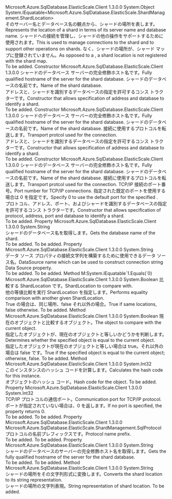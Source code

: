 <Type Name="ShardLocation" FullName="Microsoft.Azure.SqlDatabase.ElasticScale.ShardManagement.ShardLocation">
  <TypeSignature Language="C#" Value="public sealed class ShardLocation : IEquatable&lt;Microsoft.Azure.SqlDatabase.ElasticScale.ShardManagement.ShardLocation&gt;" />
  <TypeSignature Language="ILAsm" Value=".class public auto ansi serializable sealed beforefieldinit ShardLocation extends System.Object implements class System.IEquatable`1&lt;class Microsoft.Azure.SqlDatabase.ElasticScale.ShardManagement.ShardLocation&gt;" />
  <TypeSignature Language="DocId" Value="T:Microsoft.Azure.SqlDatabase.ElasticScale.ShardManagement.ShardLocation" />
  <TypeSignature Language="VB.NET" Value="Public NotInheritable Class ShardLocation&#xA;Implements IEquatable(Of ShardLocation)" />
  <TypeSignature Language="F#" Value="type ShardLocation = class&#xA;    interface IEquatable&lt;ShardLocation&gt;" />
  <AssemblyInfo>
    <AssemblyName>Microsoft.Azure.SqlDatabase.ElasticScale.Client</AssemblyName>
    <AssemblyVersion>1.3.0.0</AssemblyVersion>
  </AssemblyInfo>
  <Base>
    <BaseTypeName>System.Object</BaseTypeName>
  </Base>
  <Interfaces>
    <Interface>
      <InterfaceName>System.IEquatable&lt;Microsoft.Azure.SqlDatabase.ElasticScale.ShardManagement.ShardLocation&gt;</InterfaceName>
    </Interface>
  </Interfaces>
  <Docs>
    <summary>
            <span data-ttu-id="83bdd-101">そのサーバー名とデータベース名の観点から、シャードの場所を表します。</span><span class="sxs-lookup"><span data-stu-id="83bdd-101">Represents the location of a shard in terms of its server name and database name.</span></span> <span data-ttu-id="83bdd-102">シャードへの接続を管理し、シャードの他の操作をサポートするために使用されます。</span><span class="sxs-lookup"><span data-stu-id="83bdd-102">This is used to manage connections to the shard and to support other operations on shards.</span></span>
            <span data-ttu-id="83bdd-103">なく、<see cref="T:Microsoft.Azure.SqlDatabase.ElasticScale.ShardManagement.Shard" />シャードの場所が、シャード マップに登録されていません。</span><span class="sxs-lookup"><span data-stu-id="83bdd-103">As opposed to a <see cref="T:Microsoft.Azure.SqlDatabase.ElasticScale.ShardManagement.Shard" />, a shard location is not registered with the shard map.</span></span>
            </summary>
    <remarks>To be added.</remarks>
  </Docs>
  <Members>
    <Member MemberName=".ctor">
      <MemberSignature Language="C#" Value="public ShardLocation (string server, string database);" />
      <MemberSignature Language="ILAsm" Value=".method public hidebysig specialname rtspecialname instance void .ctor(string server, string database) cil managed" />
      <MemberSignature Language="DocId" Value="M:Microsoft.Azure.SqlDatabase.ElasticScale.ShardManagement.ShardLocation.#ctor(System.String,System.String)" />
      <MemberSignature Language="VB.NET" Value="Public Sub New (server As String, database As String)" />
      <MemberSignature Language="F#" Value="new Microsoft.Azure.SqlDatabase.ElasticScale.ShardManagement.ShardLocation : string * string -&gt; Microsoft.Azure.SqlDatabase.ElasticScale.ShardManagement.ShardLocation" Usage="new Microsoft.Azure.SqlDatabase.ElasticScale.ShardManagement.ShardLocation (server, database)" />
      <MemberType>Constructor</MemberType>
      <AssemblyInfo>
        <AssemblyName>Microsoft.Azure.SqlDatabase.ElasticScale.Client</AssemblyName>
        <AssemblyVersion>1.3.0.0</AssemblyVersion>
      </AssemblyInfo>
      <Parameters>
        <Parameter Name="server" Type="System.String" />
        <Parameter Name="database" Type="System.String" />
      </Parameters>
      <Docs>
        <param name="server"><span data-ttu-id="83bdd-104">シャードのデータベース サーバーの完全修飾ホスト名です。</span><span class="sxs-lookup"><span data-stu-id="83bdd-104">Fully qualified hostname of the server for the shard database.</span></span></param>
        <param name="database"><span data-ttu-id="83bdd-105">シャードのデータベースの名前です。</span><span class="sxs-lookup"><span data-stu-id="83bdd-105">Name of the shard database.</span></span></param>
        <summary>
            <span data-ttu-id="83bdd-106">アドレスと、シャードを識別するデータベースの指定を許可するコンス トラクターです。</span><span class="sxs-lookup"><span data-stu-id="83bdd-106">Constructor that allows specification of address and database to identify a shard.</span></span>
            </summary>
        <remarks>To be added.</remarks>
      </Docs>
    </Member>
    <Member MemberName=".ctor">
      <MemberSignature Language="C#" Value="public ShardLocation (string server, string database, Microsoft.Azure.SqlDatabase.ElasticScale.ShardManagement.SqlProtocol protocol);" />
      <MemberSignature Language="ILAsm" Value=".method public hidebysig specialname rtspecialname instance void .ctor(string server, string database, valuetype Microsoft.Azure.SqlDatabase.ElasticScale.ShardManagement.SqlProtocol protocol) cil managed" />
      <MemberSignature Language="DocId" Value="M:Microsoft.Azure.SqlDatabase.ElasticScale.ShardManagement.ShardLocation.#ctor(System.String,System.String,Microsoft.Azure.SqlDatabase.ElasticScale.ShardManagement.SqlProtocol)" />
      <MemberSignature Language="VB.NET" Value="Public Sub New (server As String, database As String, protocol As SqlProtocol)" />
      <MemberSignature Language="F#" Value="new Microsoft.Azure.SqlDatabase.ElasticScale.ShardManagement.ShardLocation : string * string * Microsoft.Azure.SqlDatabase.ElasticScale.ShardManagement.SqlProtocol -&gt; Microsoft.Azure.SqlDatabase.ElasticScale.ShardManagement.ShardLocation" Usage="new Microsoft.Azure.SqlDatabase.ElasticScale.ShardManagement.ShardLocation (server, database, protocol)" />
      <MemberType>Constructor</MemberType>
      <AssemblyInfo>
        <AssemblyName>Microsoft.Azure.SqlDatabase.ElasticScale.Client</AssemblyName>
        <AssemblyVersion>1.3.0.0</AssemblyVersion>
      </AssemblyInfo>
      <Parameters>
        <Parameter Name="server" Type="System.String" />
        <Parameter Name="database" Type="System.String" />
        <Parameter Name="protocol" Type="Microsoft.Azure.SqlDatabase.ElasticScale.ShardManagement.SqlProtocol" />
      </Parameters>
      <Docs>
        <param name="server"><span data-ttu-id="83bdd-107">シャードのデータベース サーバーの完全修飾ホスト名です。</span><span class="sxs-lookup"><span data-stu-id="83bdd-107">Fully qualified hostname of the server for the shard database.</span></span></param>
        <param name="database"><span data-ttu-id="83bdd-108">シャードのデータベースの名前です。</span><span class="sxs-lookup"><span data-stu-id="83bdd-108">Name of the shard database.</span></span></param>
        <param name="protocol"><span data-ttu-id="83bdd-109">接続に使用するプロトコルを転送します。</span><span class="sxs-lookup"><span data-stu-id="83bdd-109">Transport protcol used for the connection.</span></span></param>
        <summary>
            <span data-ttu-id="83bdd-110">アドレスと、シャードを識別するデータベースの指定を許可するコンス トラクターです。</span><span class="sxs-lookup"><span data-stu-id="83bdd-110">Constructor that allows specification of address and database to identify a shard.</span></span>
            </summary>
        <remarks>To be added.</remarks>
      </Docs>
    </Member>
    <Member MemberName=".ctor">
      <MemberSignature Language="C#" Value="public ShardLocation (string server, string database, Microsoft.Azure.SqlDatabase.ElasticScale.ShardManagement.SqlProtocol protocol, int port);" />
      <MemberSignature Language="ILAsm" Value=".method public hidebysig specialname rtspecialname instance void .ctor(string server, string database, valuetype Microsoft.Azure.SqlDatabase.ElasticScale.ShardManagement.SqlProtocol protocol, int32 port) cil managed" />
      <MemberSignature Language="DocId" Value="M:Microsoft.Azure.SqlDatabase.ElasticScale.ShardManagement.ShardLocation.#ctor(System.String,System.String,Microsoft.Azure.SqlDatabase.ElasticScale.ShardManagement.SqlProtocol,System.Int32)" />
      <MemberSignature Language="VB.NET" Value="Public Sub New (server As String, database As String, protocol As SqlProtocol, port As Integer)" />
      <MemberSignature Language="F#" Value="new Microsoft.Azure.SqlDatabase.ElasticScale.ShardManagement.ShardLocation : string * string * Microsoft.Azure.SqlDatabase.ElasticScale.ShardManagement.SqlProtocol * int -&gt; Microsoft.Azure.SqlDatabase.ElasticScale.ShardManagement.ShardLocation" Usage="new Microsoft.Azure.SqlDatabase.ElasticScale.ShardManagement.ShardLocation (server, database, protocol, port)" />
      <MemberType>Constructor</MemberType>
      <AssemblyInfo>
        <AssemblyName>Microsoft.Azure.SqlDatabase.ElasticScale.Client</AssemblyName>
        <AssemblyVersion>1.3.0.0</AssemblyVersion>
      </AssemblyInfo>
      <Parameters>
        <Parameter Name="server" Type="System.String" />
        <Parameter Name="database" Type="System.String" />
        <Parameter Name="protocol" Type="Microsoft.Azure.SqlDatabase.ElasticScale.ShardManagement.SqlProtocol" />
        <Parameter Name="port" Type="System.Int32" />
      </Parameters>
      <Docs>
        <param name="server"><span data-ttu-id="83bdd-111">シャードのデータベース サーバーの完全修飾ホスト名です。</span><span class="sxs-lookup"><span data-stu-id="83bdd-111">Fully qualified hostname of the server for the shard database.</span></span></param>
        <param name="database"><span data-ttu-id="83bdd-112">シャードのデータベースの名前です。</span><span class="sxs-lookup"><span data-stu-id="83bdd-112">Name of the shard database.</span></span></param>
        <param name="protocol"><span data-ttu-id="83bdd-113">接続に使用するプロトコルを転送します。</span><span class="sxs-lookup"><span data-stu-id="83bdd-113">Transport protcol used for the connection.</span></span></param>
        <param name="port"><span data-ttu-id="83bdd-114">TCP/IP 接続のポート番号。</span><span class="sxs-lookup"><span data-stu-id="83bdd-114">Port number for TCP/IP connections.</span></span> <span data-ttu-id="83bdd-115">指定された既定のポートを使用する場合は 0 を指定<paramref name="protocol" />です。</span><span class="sxs-lookup"><span data-stu-id="83bdd-115">Specify 0 to use the default port for the specified <paramref name="protocol" />.</span></span></param>
        <summary>
            <span data-ttu-id="83bdd-116">プロトコル、アドレス、ポート、およびシャードを識別するデータベースの指定を許可するコンス トラクターです。</span><span class="sxs-lookup"><span data-stu-id="83bdd-116">Constructor that allows specification of protocol, address, port and database to identify a shard.</span></span>
            </summary>
        <remarks>To be added.</remarks>
      </Docs>
    </Member>
    <Member MemberName="Database">
      <MemberSignature Language="C#" Value="public string Database { get; }" />
      <MemberSignature Language="ILAsm" Value=".property instance string Database" />
      <MemberSignature Language="DocId" Value="P:Microsoft.Azure.SqlDatabase.ElasticScale.ShardManagement.ShardLocation.Database" />
      <MemberSignature Language="VB.NET" Value="Public ReadOnly Property Database As String" />
      <MemberSignature Language="F#" Value="member this.Database : string" Usage="Microsoft.Azure.SqlDatabase.ElasticScale.ShardManagement.ShardLocation.Database" />
      <MemberType>Property</MemberType>
      <AssemblyInfo>
        <AssemblyName>Microsoft.Azure.SqlDatabase.ElasticScale.Client</AssemblyName>
        <AssemblyVersion>1.3.0.0</AssemblyVersion>
      </AssemblyInfo>
      <ReturnValue>
        <ReturnType>System.String</ReturnType>
      </ReturnValue>
      <Docs>
        <summary>
            <span data-ttu-id="83bdd-117">シャードのデータベース名を取得します。</span><span class="sxs-lookup"><span data-stu-id="83bdd-117">Gets the database name of the shard.</span></span>
            </summary>
        <value>To be added.</value>
        <remarks>To be added.</remarks>
      </Docs>
    </Member>
    <Member MemberName="DataSource">
      <MemberSignature Language="C#" Value="public string DataSource { get; }" />
      <MemberSignature Language="ILAsm" Value=".property instance string DataSource" />
      <MemberSignature Language="DocId" Value="P:Microsoft.Azure.SqlDatabase.ElasticScale.ShardManagement.ShardLocation.DataSource" />
      <MemberSignature Language="VB.NET" Value="Public ReadOnly Property DataSource As String" />
      <MemberSignature Language="F#" Value="member this.DataSource : string" Usage="Microsoft.Azure.SqlDatabase.ElasticScale.ShardManagement.ShardLocation.DataSource" />
      <MemberType>Property</MemberType>
      <AssemblyInfo>
        <AssemblyName>Microsoft.Azure.SqlDatabase.ElasticScale.Client</AssemblyName>
        <AssemblyVersion>1.3.0.0</AssemblyVersion>
      </AssemblyInfo>
      <ReturnValue>
        <ReturnType>System.String</ReturnType>
      </ReturnValue>
      <Docs>
        <summary>
            <span data-ttu-id="83bdd-118">データ ソース プロパティの接続文字列を構築するために使用できるデータ ソース名。</span><span class="sxs-lookup"><span data-stu-id="83bdd-118">DataSource name which can be used to construct connection string Data Source property.</span></span>
            </summary>
        <value>To be added.</value>
        <remarks>To be added.</remarks>
      </Docs>
    </Member>
    <Member MemberName="Equals">
      <MemberSignature Language="C#" Value="public bool Equals (Microsoft.Azure.SqlDatabase.ElasticScale.ShardManagement.ShardLocation other);" />
      <MemberSignature Language="ILAsm" Value=".method public hidebysig newslot virtual instance bool Equals(class Microsoft.Azure.SqlDatabase.ElasticScale.ShardManagement.ShardLocation other) cil managed" />
      <MemberSignature Language="DocId" Value="M:Microsoft.Azure.SqlDatabase.ElasticScale.ShardManagement.ShardLocation.Equals(Microsoft.Azure.SqlDatabase.ElasticScale.ShardManagement.ShardLocation)" />
      <MemberSignature Language="VB.NET" Value="Public Function Equals (other As ShardLocation) As Boolean" />
      <MemberSignature Language="F#" Value="override this.Equals : Microsoft.Azure.SqlDatabase.ElasticScale.ShardManagement.ShardLocation -&gt; bool" Usage="shardLocation.Equals other" />
      <MemberType>Method</MemberType>
      <Implements>
        <InterfaceMember>M:System.IEquatable`1.Equals(`0)</InterfaceMember>
      </Implements>
      <AssemblyInfo>
        <AssemblyName>Microsoft.Azure.SqlDatabase.ElasticScale.Client</AssemblyName>
        <AssemblyVersion>1.3.0.0</AssemblyVersion>
      </AssemblyInfo>
      <ReturnValue>
        <ReturnType>System.Boolean</ReturnType>
      </ReturnValue>
      <Parameters>
        <Parameter Name="other" Type="Microsoft.Azure.SqlDatabase.ElasticScale.ShardManagement.ShardLocation" />
      </Parameters>
      <Docs>
        <param name="other"><span data-ttu-id="83bdd-119">比較する ShardLocation です。</span><span class="sxs-lookup"><span data-stu-id="83bdd-119">ShardLocation to compare with.</span></span></param>
        <summary>
            <span data-ttu-id="83bdd-120">他の等値比較を実行 ShardLocation を指定します。</span><span class="sxs-lookup"><span data-stu-id="83bdd-120">Performs equality comparison with another given ShardLocation.</span></span>
            </summary>
        <returns><span data-ttu-id="83bdd-121">True の場合は、同じ場所、false それ以外の場合。</span><span class="sxs-lookup"><span data-stu-id="83bdd-121">True if same locations, false otherwise.</span></span></returns>
        <remarks>To be added.</remarks>
      </Docs>
    </Member>
    <Member MemberName="Equals">
      <MemberSignature Language="C#" Value="public override bool Equals (object obj);" />
      <MemberSignature Language="ILAsm" Value=".method public hidebysig virtual instance bool Equals(object obj) cil managed" />
      <MemberSignature Language="DocId" Value="M:Microsoft.Azure.SqlDatabase.ElasticScale.ShardManagement.ShardLocation.Equals(System.Object)" />
      <MemberSignature Language="VB.NET" Value="Public Overrides Function Equals (obj As Object) As Boolean" />
      <MemberSignature Language="F#" Value="override this.Equals : obj -&gt; bool" Usage="shardLocation.Equals obj" />
      <MemberType>Method</MemberType>
      <AssemblyInfo>
        <AssemblyName>Microsoft.Azure.SqlDatabase.ElasticScale.Client</AssemblyName>
        <AssemblyVersion>1.3.0.0</AssemblyVersion>
      </AssemblyInfo>
      <ReturnValue>
        <ReturnType>System.Boolean</ReturnType>
      </ReturnValue>
      <Parameters>
        <Parameter Name="obj" Type="System.Object" />
      </Parameters>
      <Docs>
        <param name="obj"><span data-ttu-id="83bdd-122">現在のオブジェクトと比較するオブジェクト。</span><span class="sxs-lookup"><span data-stu-id="83bdd-122">The object to compare with the current object.</span></span></param>
        <summary>
            <span data-ttu-id="83bdd-123">指定したオブジェクトが、現在のオブジェクトと等しいかどうかを判断します。</span><span class="sxs-lookup"><span data-stu-id="83bdd-123">Determines whether the specified object is equal to the current object.</span></span>
            </summary>
        <returns><span data-ttu-id="83bdd-124">指定したオブジェクトが現在のオブジェクトと等しい場合は true。それ以外の場合は false です。</span><span class="sxs-lookup"><span data-stu-id="83bdd-124">True if the specified object is equal to the current object; otherwise, false.</span></span></returns>
        <remarks>To be added.</remarks>
      </Docs>
    </Member>
    <Member MemberName="GetHashCode">
      <MemberSignature Language="C#" Value="public override int GetHashCode ();" />
      <MemberSignature Language="ILAsm" Value=".method public hidebysig virtual instance int32 GetHashCode() cil managed" />
      <MemberSignature Language="DocId" Value="M:Microsoft.Azure.SqlDatabase.ElasticScale.ShardManagement.ShardLocation.GetHashCode" />
      <MemberSignature Language="VB.NET" Value="Public Overrides Function GetHashCode () As Integer" />
      <MemberSignature Language="F#" Value="override this.GetHashCode : unit -&gt; int" Usage="shardLocation.GetHashCode " />
      <MemberType>Method</MemberType>
      <AssemblyInfo>
        <AssemblyName>Microsoft.Azure.SqlDatabase.ElasticScale.Client</AssemblyName>
        <AssemblyVersion>1.3.0.0</AssemblyVersion>
      </AssemblyInfo>
      <ReturnValue>
        <ReturnType>System.Int32</ReturnType>
      </ReturnValue>
      <Parameters />
      <Docs>
        <summary>
            <span data-ttu-id="83bdd-125">このインスタンスのハッシュ コードを計算します。</span><span class="sxs-lookup"><span data-stu-id="83bdd-125">Calculates the hash code for this instance.</span></span>
            </summary>
        <returns><span data-ttu-id="83bdd-126">オブジェクトのハッシュ コード。</span><span class="sxs-lookup"><span data-stu-id="83bdd-126">Hash code for the object.</span></span></returns>
        <remarks>To be added.</remarks>
      </Docs>
    </Member>
    <Member MemberName="Port">
      <MemberSignature Language="C#" Value="public int Port { get; }" />
      <MemberSignature Language="ILAsm" Value=".property instance int32 Port" />
      <MemberSignature Language="DocId" Value="P:Microsoft.Azure.SqlDatabase.ElasticScale.ShardManagement.ShardLocation.Port" />
      <MemberSignature Language="VB.NET" Value="Public ReadOnly Property Port As Integer" />
      <MemberSignature Language="F#" Value="member this.Port : int" Usage="Microsoft.Azure.SqlDatabase.ElasticScale.ShardManagement.ShardLocation.Port" />
      <MemberType>Property</MemberType>
      <AssemblyInfo>
        <AssemblyName>Microsoft.Azure.SqlDatabase.ElasticScale.Client</AssemblyName>
        <AssemblyVersion>1.3.0.0</AssemblyVersion>
      </AssemblyInfo>
      <ReturnValue>
        <ReturnType>System.Int32</ReturnType>
      </ReturnValue>
      <Docs>
        <summary>
            <span data-ttu-id="83bdd-127">TCP/IP プロトコルの通信ポート。</span><span class="sxs-lookup"><span data-stu-id="83bdd-127">Communication port for TCP/IP protocol.</span></span> <span data-ttu-id="83bdd-128">ポートが指定されていない場合は、0 を返します。</span><span class="sxs-lookup"><span data-stu-id="83bdd-128">If no port is specified, the property returns 0.</span></span>
            </summary>
        <value>To be added.</value>
        <remarks>To be added.</remarks>
      </Docs>
    </Member>
    <Member MemberName="Protocol">
      <MemberSignature Language="C#" Value="public Microsoft.Azure.SqlDatabase.ElasticScale.ShardManagement.SqlProtocol Protocol { get; }" />
      <MemberSignature Language="ILAsm" Value=".property instance valuetype Microsoft.Azure.SqlDatabase.ElasticScale.ShardManagement.SqlProtocol Protocol" />
      <MemberSignature Language="DocId" Value="P:Microsoft.Azure.SqlDatabase.ElasticScale.ShardManagement.ShardLocation.Protocol" />
      <MemberSignature Language="VB.NET" Value="Public ReadOnly Property Protocol As SqlProtocol" />
      <MemberSignature Language="F#" Value="member this.Protocol : Microsoft.Azure.SqlDatabase.ElasticScale.ShardManagement.SqlProtocol" Usage="Microsoft.Azure.SqlDatabase.ElasticScale.ShardManagement.ShardLocation.Protocol" />
      <MemberType>Property</MemberType>
      <AssemblyInfo>
        <AssemblyName>Microsoft.Azure.SqlDatabase.ElasticScale.Client</AssemblyName>
        <AssemblyVersion>1.3.0.0</AssemblyVersion>
      </AssemblyInfo>
      <ReturnValue>
        <ReturnType>Microsoft.Azure.SqlDatabase.ElasticScale.ShardManagement.SqlProtocol</ReturnType>
      </ReturnValue>
      <Docs>
        <summary>
            <span data-ttu-id="83bdd-129">プロトコルの名前プレフィックスです。</span><span class="sxs-lookup"><span data-stu-id="83bdd-129">Protocol name prefix.</span></span>
            </summary>
        <value>To be added.</value>
        <remarks>To be added.</remarks>
      </Docs>
    </Member>
    <Member MemberName="Server">
      <MemberSignature Language="C#" Value="public string Server { get; }" />
      <MemberSignature Language="ILAsm" Value=".property instance string Server" />
      <MemberSignature Language="DocId" Value="P:Microsoft.Azure.SqlDatabase.ElasticScale.ShardManagement.ShardLocation.Server" />
      <MemberSignature Language="VB.NET" Value="Public ReadOnly Property Server As String" />
      <MemberSignature Language="F#" Value="member this.Server : string" Usage="Microsoft.Azure.SqlDatabase.ElasticScale.ShardManagement.ShardLocation.Server" />
      <MemberType>Property</MemberType>
      <AssemblyInfo>
        <AssemblyName>Microsoft.Azure.SqlDatabase.ElasticScale.Client</AssemblyName>
        <AssemblyVersion>1.3.0.0</AssemblyVersion>
      </AssemblyInfo>
      <ReturnValue>
        <ReturnType>System.String</ReturnType>
      </ReturnValue>
      <Docs>
        <summary>
            <span data-ttu-id="83bdd-130">シャードのデータベースのサーバーの完全修飾ホスト名を取得します。</span><span class="sxs-lookup"><span data-stu-id="83bdd-130">Gets the fully qualified hostname of the server for the shard database.</span></span>
            </summary>
        <value>To be added.</value>
        <remarks>To be added.</remarks>
      </Docs>
    </Member>
    <Member MemberName="ToString">
      <MemberSignature Language="C#" Value="public override string ToString ();" />
      <MemberSignature Language="ILAsm" Value=".method public hidebysig virtual instance string ToString() cil managed" />
      <MemberSignature Language="DocId" Value="M:Microsoft.Azure.SqlDatabase.ElasticScale.ShardManagement.ShardLocation.ToString" />
      <MemberSignature Language="VB.NET" Value="Public Overrides Function ToString () As String" />
      <MemberSignature Language="F#" Value="override this.ToString : unit -&gt; string" Usage="shardLocation.ToString " />
      <MemberType>Method</MemberType>
      <AssemblyInfo>
        <AssemblyName>Microsoft.Azure.SqlDatabase.ElasticScale.Client</AssemblyName>
        <AssemblyVersion>1.3.0.0</AssemblyVersion>
      </AssemblyInfo>
      <ReturnValue>
        <ReturnType>System.String</ReturnType>
      </ReturnValue>
      <Parameters />
      <Docs>
        <summary>
            <span data-ttu-id="83bdd-131">シャードの場所をその文字列形式に変換します。</span><span class="sxs-lookup"><span data-stu-id="83bdd-131">Converts the shard location to its string representation.</span></span>
            </summary>
        <returns><span data-ttu-id="83bdd-132">シャードの場所の文字列表現。</span><span class="sxs-lookup"><span data-stu-id="83bdd-132">String representation of shard location.</span></span></returns>
        <remarks>To be added.</remarks>
      </Docs>
    </Member>
  </Members>
</Type>